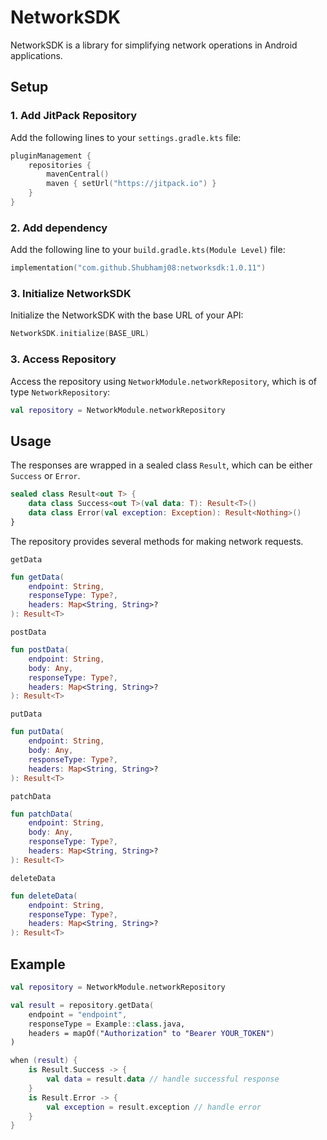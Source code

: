 # NetworkSDK

NetworkSDK is a library for simplifying network operations in Android applications.

## Setup

### 1. Add JitPack Repository

Add the following lines to your `settings.gradle.kts` file:

```kotlin
pluginManagement {
    repositories {
        mavenCentral()
        maven { setUrl("https://jitpack.io") }
    }
}
```

### 2. Add dependency

Add the following line to your `build.gradle.kts(Module Level)` file:

```kotlin
implementation("com.github.Shubhamj08:networksdk:1.0.11")
```

### 3. Initialize NetworkSDK

Initialize the NetworkSDK with the base URL of your API:

```kotlin
NetworkSDK.initialize(BASE_URL)
```

### 3. Access Repository

Access the repository using `NetworkModule.networkRepository`, which is of type `NetworkRepository`:

```kotlin
val repository = NetworkModule.networkRepository
```

## Usage

The responses are wrapped in a sealed class `Result`, which can be either `Success` or `Error`.

```kotlin
sealed class Result<out T> {
    data class Success<out T>(val data: T): Result<T>()
    data class Error(val exception: Exception): Result<Nothing>()
}
```

The repository provides several methods for making network requests.

`getData`
```kotlin
fun getData(
    endpoint: String,
    responseType: Type?,
    headers: Map<String, String>?
): Result<T>
```



`postData`
```kotlin
fun postData(
    endpoint: String,
    body: Any,
    responseType: Type?,
    headers: Map<String, String>?
): Result<T>
```



`putData`
```kotlin
fun putData(
    endpoint: String,
    body: Any,
    responseType: Type?,
    headers: Map<String, String>?
): Result<T>
```



`patchData`
```kotlin
fun patchData(
    endpoint: String,
    body: Any,
    responseType: Type?,
    headers: Map<String, String>?
): Result<T>
```



`deleteData`
```kotlin
fun deleteData(
    endpoint: String,
    responseType: Type?,
    headers: Map<String, String>?
): Result<T>
```


## Example

```kotlin
val repository = NetworkModule.networkRepository

val result = repository.getData(
    endpoint = "endpoint",
    responseType = Example::class.java,
    headers = mapOf("Authorization" to "Bearer YOUR_TOKEN")
)

when (result) {
    is Result.Success -> {
        val data = result.data // handle successful response
    }
    is Result.Error -> {
        val exception = result.exception // handle error
    }
}
```

